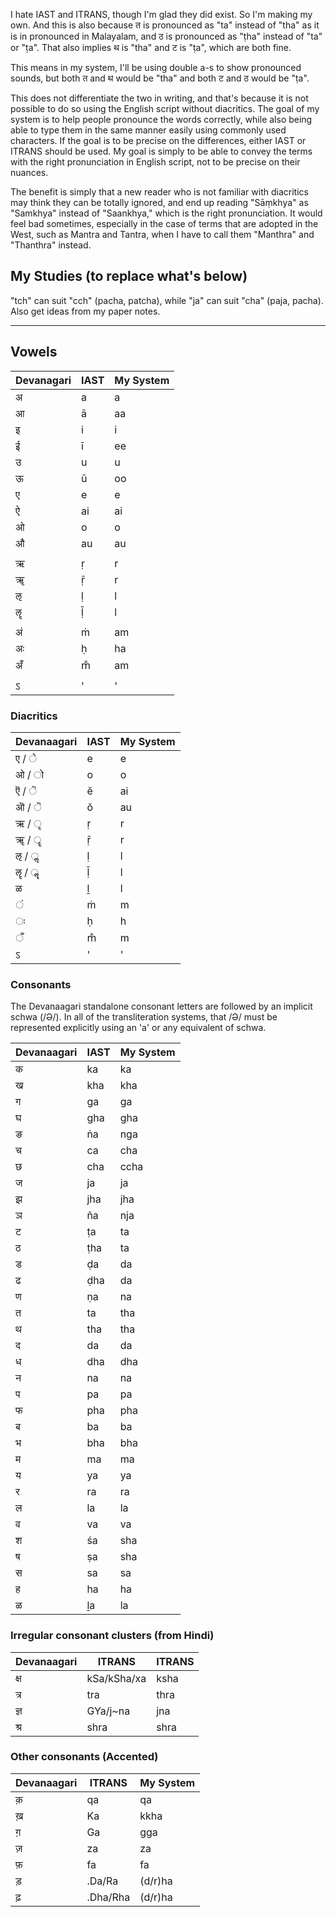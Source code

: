 I hate IAST and ITRANS, though I'm glad they did exist. So I'm making my own. And this is also because त is pronounced as "ta" instead of "tha" as it is in pronounced in Malayalam, and ठ is pronounced as "ṭha" instead of "ta" or "ṭa". That also implies थ is "tha" and ट is "ṭa", which are both fine.

This means in my system, I'll be using double a-s to show pronounced sounds, but both त and थ would be "tha" and both ट and ठ would be "ṭa".

This does not differentiate the two in writing, and that's because it is not possible to do so using the English script without diacritics. The goal of my system is to help people pronounce the words correctly, while also being able to type them in the same manner easily using commonly used characters. If the goal is to be precise on the differences, either IAST or ITRANS should be used. My goal is simply to be able to convey the terms with the right pronunciation in English script, not to be precise on their nuances.

The benefit is simply that a new reader who is not familiar with diacritics may think they can be totally ignored, and end up reading "Sāṃkhya" as "Samkhya" instead of "Saankhya," which is the right pronunciation. It would feel bad sometimes, especially in the case of terms that are adopted in the West, such as Mantra and Tantra, when I have to call them "Manthra" and "Thanthra" instead.

## My Studies (to replace what's below)

"tch" can suit "cch" (pacha, patcha), while "ja" can suit "cha" (paja, pacha).
Also get ideas from my paper notes.

---

## Vowels

| Devanagari | IAST | My System |
| ---------- | ---- | --------- |
| अ          | a    | a         |
| आ          | ā    | aa        |
| इ          | i    | i         |
| ई          | ī    | ee        |
| उ          | u    | u         |
| ऊ          | ū    | oo        |
| ए          | e    | e         |
| ऐ          | ai   | ai        |
| ओ          | o    | o         |
| औ          | au   | au        |
|            |      |           |
| ऋ          | ṛ    | r         |
| ॠ          | ṝ    | r         |
| ऌ          | ḷ    | l         |
| ॡ          | ḹ    | l         |
|            |      |           |
| अं         | ṁ    | am        |
| अः         | ḥ    | ha        |
| अँ         | m̐   | am        |
|            |      |           |
| ऽ          | '    | '         |

### Diacritics

| Devanaagari | IAST | My System |
| ----------- | ---- | --------- |
| ए / े       | e    | e         |
| ओ / ो       | o    | o         |
| ऎ / ॆ       | ĕ    | ai        |
| ऒ / ॆ       | ŏ    | au        |
| ऋ / ृ       | ṛ    | r         |
| ॠ / ॄ       | ṝ    | r         |
| ऌ / ॢ       | ḷ    | l         |
| ॡ / ॣ       | ḹ    | l         |
| ळ           | ḻ    | l         |
| ं           | ṁ    | m         |
| ः           | ḥ    | h         |
| ँ           | m̐   | m         |
| ऽ           | '    | '         |
### Consonants

The Devanaagari standalone consonant letters are followed by an implicit schwa (/Ə/). In all of the transliteration systems, that /Ə/ must be represented explicitly using an 'a' or any equivalent of schwa.

| Devanaagari | IAST | My System |
| ----------- | ---- | --------- |
| क           | ka   | ka        |
| ख           | kha  | kha       |
| ग           | ga   | ga        |
| घ           | gha  | gha       |
| ङ           | ṅa   | nga       |
| च           | ca   | cha       |
| छ           | cha  | ccha      |
| ज           | ja   | ja        |
| झ           | jha  | jha       |
| ञ           | ña   | nja       |
| ट           | ṭa   | ta        |
| ठ           | ṭha  | ta        |
| ड           | ḍa   | da        |
| ढ           | ḍha  | da        |
| ण           | ṇa   | na        |
| त           | ta   | tha       |
| थ           | tha  | tha       |
| द           | da   | da        |
| ध           | dha  | dha       |
| न           | na   | na        |
| प           | pa   | pa        |
| फ           | pha  | pha       |
| ब           | ba   | ba        |
| भ           | bha  | bha       |
| म           | ma   | ma        |
| य           | ya   | ya        |
| र           | ra   | ra        |
| ल           | la   | la        |
| व           | va   | va        |
| श           | śa   | sha       |
| ष           | ṣa   | sha       |
| स           | sa   | sa        |
| ह           | ha   | ha        |
| ळ           | ḻa   | la        |

### Irregular consonant clusters (from Hindi)

| Devanaagari | ITRANS      | ITRANS |
| ----------- | ----------- | ------ |
| क्ष         | kSa/kSha/xa | ksha   |
| त्र         | tra         | thra   |
| ज्ञ         | GYa/j~na    | jna    |
| श्र         | shra        | shra   |

### Other consonants (Accented)

| Devanaagari | ITRANS   | My System |
| ----------- | -------- | --------- |
| क़          | qa       | qa        |
| ख़          | Ka       | kkha      |
| ग़          | Ga       | gga       |
| ज़          | za       | za        |
| फ़          | fa       | fa        |
| ड़          | .Da/Ra   | (d/r)ha   |
| ढ़          | .Dha/Rha | (d/r)ha   |